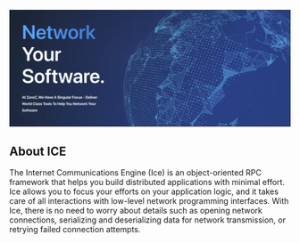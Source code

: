 ![Network your Software](https://github.com/zeroc-ice/.github/blob/main/images/network-your-software.png)

## About ICE

The Internet Communications Engine (Ice) is an object-oriented RPC framework that helps you build distributed
applications with minimal effort. Ice allows you to focus your efforts on your application logic, and it takes care of
all interactions with low-level network programming interfaces. With Ice, there is no need to worry about details such
as opening network connections, serializing and deserializing data for network transmission, or retrying failed
connection attempts.
